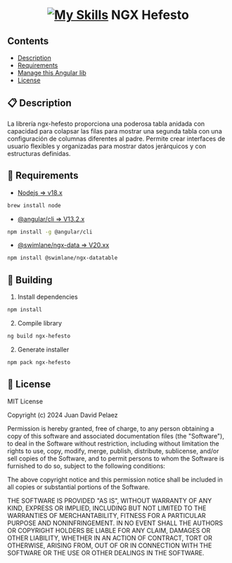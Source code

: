 <h1 align="center">
  <a href="https://github.com/JDavid21051/skyfall-factory">

[![My Skills](https://skillicons.dev/icons?i=angular&theme=light)](https://skillicons.dev)
NGX Hefesto

  </a>
</h1>

## Contents

- [Description](#-description)
- [Requirements](#-requirements)
- [Manage this Angular lib](#-building)
- [License](#-license)


## 📋 Description

La librería ngx-hefesto proporciona una poderosa tabla anidada con capacidad para colapsar las filas para mostrar una segunda tabla con una configuración de columnas diferentes al padre. Permite crear interfaces de usuario flexibles y organizadas para mostrar datos jerárquicos y con estructuras definidas.

## 📖 Requirements

- [Nodejs => v18.x][node]

```bash 
brew install node 
```

- [@angular/cli => V13.2.x][angular]

```bash 
npm install -g @angular/cli 
```

- [@swimlane/ngx-data => V20.xx][dateTable]

```bash 
npm install @swimlane/ngx-datatable 
```

[node]: https://nodejs.org/en
[angular]: https://angular.io/cli
[dateTable]: https://swimlane.gitbook.io/ngx-datatable/readme/installing

## 🚀 Building

1. Install dependencies

```bash 
npm install 
```

2. Compile library

```bash 
ng build ngx-hefesto 
```

2. Generate installer

```bash 
npm pack ngx-hefesto 
```


## 📄 License

MIT License

Copyright (c) 2024 Juan David Pelaez

Permission is hereby granted, free of charge, to any person obtaining a copy
of this software and associated documentation files (the "Software"), to deal
in the Software without restriction, including without limitation the rights
to use, copy, modify, merge, publish, distribute, sublicense, and/or sell
copies of the Software, and to permit persons to whom the Software is
furnished to do so, subject to the following conditions:

The above copyright notice and this permission notice shall be included in all
copies or substantial portions of the Software.

THE SOFTWARE IS PROVIDED "AS IS", WITHOUT WARRANTY OF ANY KIND, EXPRESS OR
IMPLIED, INCLUDING BUT NOT LIMITED TO THE WARRANTIES OF MERCHANTABILITY,
FITNESS FOR A PARTICULAR PURPOSE AND NONINFRINGEMENT. IN NO EVENT SHALL THE
AUTHORS OR COPYRIGHT HOLDERS BE LIABLE FOR ANY CLAIM, DAMAGES OR OTHER
LIABILITY, WHETHER IN AN ACTION OF CONTRACT, TORT OR OTHERWISE, ARISING FROM,
OUT OF OR IN CONNECTION WITH THE SOFTWARE OR THE USE OR OTHER DEALINGS IN THE
SOFTWARE.
